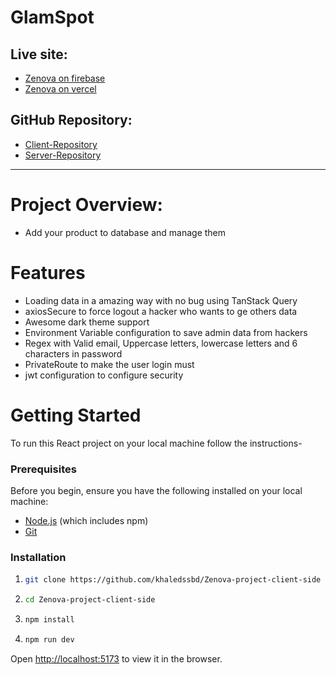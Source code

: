 # GlamSpot

## Live site:

- [Zenova on firebase](https://zenovaaz.web.app)
- [Zenova on vercel](https://zenovaaz.vercel.app)

## GitHub Repository:

- [Client-Repository](https://github.com/khaledssbd/Zenova-project-client-side)
- [Server-Repository](https://github.com/khaledssbd/Zenova-project-server-side)

---

# Project Overview:

- Add your product to database and manage them

# Features

- Loading data in a amazing way with no bug using TanStack Query
- axiosSecure to force logout a hacker who wants to ge others data
- Awesome dark theme support
- Environment Variable configuration to save admin data from hackers
- Regex with Valid email, Uppercase letters, lowercase letters and 6 characters
  in password
- PrivateRoute to make the user login must
- jwt configuration to configure security


# Getting Started

To run this React project on your local machine follow the instructions-

### Prerequisites

Before you begin, ensure you have the following installed on your local machine:

- [Node.js](https://nodejs.org/en/download/) (which includes npm)
- [Git](https://git-scm.com/)

### Installation

1. ```bash
   git clone https://github.com/khaledssbd/Zenova-project-client-side
   ```

2. ```bash
   cd Zenova-project-client-side
   ```

3. ```bash
   npm install
   ```

4. ```bash
   npm run dev
   ```

Open [http://localhost:5173](http://localhost:5173) to view it in the browser.
